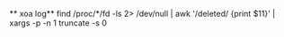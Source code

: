 ** xoa log**
 find /proc/*/fd -ls 2> /dev/null | awk '/deleted/ {print $11}' | xargs -p -n 1 truncate -s 0
